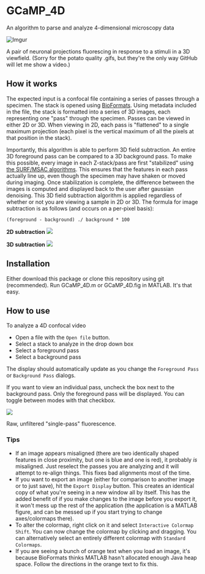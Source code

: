 # GCaMP_4D
An algorithm to parse and analyze 4-dimensional microscopy data

![Imgur](http://i.imgur.com/exyLUPW.gifv)

A pair of neuronal projections fluorescing in response to a stimuli in a 3D viewfield. (Sorry for the potato quality .gifs, but they're the only way GitHub will let me show a video.)

## How it works

The expected input is a confocal file containing a series of passes through a specimen. The stack is opened using [BioFormats](https://www.openmicroscopy.org/site/support/bio-formats5.1/about/index.html). Using metadata included in the file, the stack is formatted into a series of 3D images, each representing one "pass" through the specimen. Passes can be viewed in either 2D or 3D. When viewing in 2D, each pass is "flattened" to a single maximum projection (each pixel is the vertical maximum of all the pixels at that position in the stack).

Importantly, this algorithm is able to perform 3D field subtraction. An entire 3D foreground pass can be compared to a 3D background pass. To make this possible, every image in each Z-stack/pass are first "stabilized" using [the SURF/MSAC algorithms](http://www.mathworks.com/help/vision/examples/video-stabilization-using-point-feature-matching.html). This ensures that the features in each pass actually line up, even though the specimen may have shaken or moved during imaging. Once stabilization is complete, the difference between the images is computed and displayed back to the user after gaussian denoising. This 3D field subtraction algorithm is applied regardless of whether or not you are viewing a sample in 2D or 3D. The formula for image subtraction is as follows (and occurs on a per-pixel basis): 

```{MATLAB} 
(foreground - background) ./ background * 100
```

**2D subtraction**
![](http://i.imgur.com/YRFScQS.gifv)

**3D subtraction**
![](http://i.imgur.com/ClR0ubh.gifv)

## Installation

Either download this package or clone this repository using git (recommended). Run GCaMP_4D.m or GCaMP_4D.fig in MATLAB. It's that easy.

## How to use

To analyze a 4D confocal video
+ Open a file with the `Open file` button.
+ Select a stack to analyze in the drop down box
+ Select a foreground pass
+ Select a background pass

The display should automatically update as you change the `Foreground Pass` or `Background Pass` dialogs.

If you want to view an individual pass, uncheck the box next to the background pass. Only the foreground pass will be displayed. You can toggle between modes with that checkbox.

![](http://i.imgur.com/ZoiiUio.png)

Raw, unfiltered "single-pass" fluorescence.

### Tips 

+ If an image appears misaligned (there are two identically shaped features in close proximity, but one is blue and one is red), it probably *is* misaligned. Just reselect the passes you are analyzing and it will attempt to re-align things. This fixes bad alignments most of the time.
+ If you want to export an image (either for comparison to another image or to just save), hit the `Export Display` button. This creates an identical copy of what you're seeing in a new window all by itself. This has the added benefit of if you make changes to the image before you export it, it won't mess up the rest of the application (the application is a MATLAB figure, and can be messed up if you start trying to change axes/colormaps there).
+ To alter the colormap, right click on it and select `Interactive Colormap Shift`. You can now change the colormap by clicking and dragging. You can alternatively select an entirely different colormap with `Standard Colormaps`.
+ If you are seeing a bunch of orange text when you load an image, it's because BioFormats thinks MATLAB hasn't allocated enough Java heap space. Follow the directions in the orange text to fix this.
